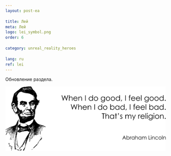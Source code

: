 ```yaml
---
layout: post-ea

title: Лей
meta: Лей
logo: lei_symbol.png
order: 6

category: unreal_reality_heroes

lang: ru
ref: lei
---
```


Обновление раздела.

<a data-fancybox="gallery" href="/img/programming/Lincoln.png"><img src="/img/programming/Lincoln.png" alt=""></a>
